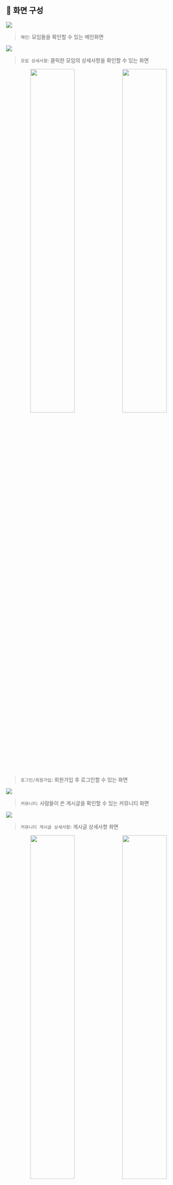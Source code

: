 ## :page_with_curl: 화면 구성
<img src="https://github.com/KimYuKyung16/Cam-pick_design/assets/81006438/6be98b97-e54e-448c-a3cb-a5e8289a3773"/>

> `메인`: 모임들을 확인할 수 있는 메인화면

<img src="https://github.com/KimYuKyung16/Cam-pick_design/assets/81006438/4544caf0-d0b1-4783-a2a2-7c7e2a864709"/>

> `모임 상세사항`: 클릭한 모임의 상세사항을 확인할 수 있는 화면

<div align="center">
  <img src="https://github.com/KimYuKyung16/Cam-pick_design/assets/81006438/2162c169-0a0e-467c-8f81-b3e23979eeeb" width="49%"/>
  <img src="https://github.com/KimYuKyung16/Cam-pick_design/assets/81006438/997d94f1-2a3f-46a7-a8c1-3b802bfa65f1" width="49%"/>
</div>

> `로그인/회원가입`: 회원가입 후 로그인할 수 있는 화면


<img src="https://github.com/KimYuKyung16/Cam-pick_design/assets/81006438/e3455398-3126-4224-8af1-a282875bd6ac"/>

> `커뮤니티`: 사람들이 쓴 게시글을 확인할 수 있는 커뮤니티 화면

<img src="https://github.com/KimYuKyung16/Cam-pick_design/assets/81006438/e6e9f821-1afa-4058-ae8c-7c0b619786d6"/>

> `커뮤니티 게시글 상세사항`: 게시글 상세사항 화면

<div align="center">
  <img src="https://github.com/KimYuKyung16/Cam-pick_design/assets/81006438/7d9036ab-93ed-48d2-918f-40b13a26c600" width="49%""/>
  <img src="https://github.com/KimYuKyung16/Cam-pick_design/assets/81006438/b17ee748-cfc1-4c89-9bed-07055799af2e" width="49%"/>
</div>


> `모임글/커뮤니티글 작성`: 모임글과 커뮤니티글을 작성할 수 있는 화면

<img src="https://github.com/KimYuKyung16/Cam-pick_design/assets/81006438/6e702c5a-ce25-41d0-9c15-c54f1f0d1849"/>

> `마이페이지`: 사용자의 정보를 확인할 수 있는 화면

<img src="https://github.com/KimYuKyung16/Cam-pick_design/assets/81006438/3177cacd-da9b-443a-8ec0-a3c410e0f00b"/>

> `좋아요글 모음`: 현재까지 좋아요를 누른 모임들을 확인할 수 있는 화면